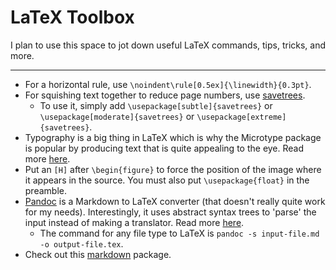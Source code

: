 # LaTeX Toolbox

I plan to use this space to jot down useful LaTeX commands, tips, tricks, and more. 

---

- For a horizontal rule, use `\noindent\rule[0.5ex]{\linewidth}{0.3pt}`. 
- For squishing text together to reduce page numbers, use [savetrees](https://ctan.org/pkg/savetrees?lang=en). 
  - To use it, simply add `\usepackage[subtle]{savetrees}` or `\usepackage[moderate]{savetrees}` or `\usepackage[extreme]{savetrees}`. 
- Typography is a big thing in LaTeX which is why the Microtype package is popular by producing text that is quite appealing to the eye. Read more [here](http://www.khirevich.com/latex/microtype/). 
- Put an `[H]` after `\begin{figure}` to force the position of the image where it appears in the source. You must also put `\usepackage{float}` in the preamble. 
- [Pandoc](https://pandoc.org/index.html) is a Markdown to LaTeX converter (that doesn't really quite work for my needs). Interestingly, it uses abstract syntax trees to 'parse' the input instead of making a translator. Read more [here](https://pandoc.org/scripting-1.12.html). 
  - The command for any file type to LaTeX is `pandoc -s input-file.md -o output-file.tex`.
- Check out this [markdown](https://www.overleaf.com/learn/how-to/Writing_Markdown_in_LaTeX_Documents) package. 
